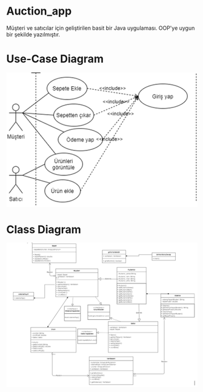 # Auction_app

Müşteri ve satıcılar için geliştirilen basit bir Java uygulaması. OOP'ye uygun bir şekilde yazılmıştır.

# Use-Case Diagram
![alt text](https://github.com/emregunar/Auction_app/blob/main/images/Use-Case%20Diagram.PNG)

# Class Diagram
![alt text](https://github.com/emregunar/Auction_app/blob/main/images/Class%20Diagram.PNG)
